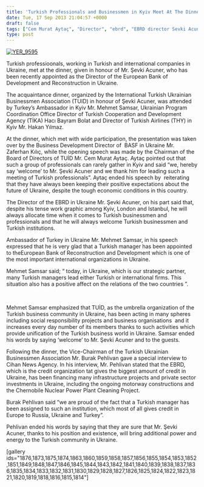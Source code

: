 ```yaml
---
title: 'Turkish Professionals and Businessmen in Kyiv Meet At The Dinner, Organized In Honour Of Sevki Acuner, Director of the EBRD in Ukraine'
date: Tue, 17 Sep 2013 21:04:57 +0000
draft: false
tags: ["Cem Murat Aytaç", "Director", "ebrd", "EBRD director Sevki Acuner", "Mehmet Samsar", "Şevki Acuner", "TUİD", "TUİD (Türk Ukrayna İşadamları Derneği)", "Turkish Businessmen in Ukraine", "Turkish Professionals and Businessmen", "Turkish professionals in Kiev", "Zaferhan Kılıç"]
type: post
---
```


[![YER_9595](https://burakpehlivan.org/wp-content/uploads/2013/09/YER_9595.jpg)](https://burakpehlivan.org/1813/tuid-yeni-ebrd-ukrayna-direktoru-acuner-serefine-yemek-verdi/yer_9595/)

Turkish professioonals, working in Turkish and international companies in Ukraine, met at the dinner, given in honour of Mr. Şevki Acuner, who has been recently appointed as the Director of the European Bank of Development and Reconstruction in Ukraine.

The acquaintance dinner, organized by the International Turkish Ukrainian Businessmen Association (TUID) in honour of Şevki Acuner, was attended by Turkey’s Ambassador in Kyiv Mr. Mehmet Samsar, Ukrainian Program Coordination Office Director of Turkish Cooperation and Development Agency (TİKA) Hacı Bayram Bolat and Director of Turkish Airlines (THY) in Kyiv Mr. Hakan Yılmaz.

At the dinner, which met with wide participation, the presentation was taken over by the Business Development Director of  BASF in Ukraine Mr. Zaferhan Kılıç, while the opening speech was made by the Chairman of the Board of Directors of TUİD Mr. Cem Murat Aytaç. Aytaç pointed out that such a group of professionals can rarely gather in Kyiv and said “we, hereby say ‘welcome’ to Mr. Şevki Acuner and we thank him for leading such a meeting of Turkish professionals”. Aytaç ended his speech by  reiterating that they have always been keeping their positive expectations about the future of Ukraine, despite the tough economic conditions in this country.

The Director of the EBRD in Ukraine Mr. Şevki Acuner, on his part said that, despite his tense work graphic among Kyiv, London and Istanbul, he will always allocate time when it comes to Turkish businessmen and professionals and that he will always welcome Turkish businessmen and Turkish institutions.

Ambassador of Turkey in Ukraine Mr. Mehmet Samsar, in his speech expressed that he is very glad that a Turkish manager has been appointed to theEuropean Bank of Reconstruction and Development which is one of the most important international organizations in Ukraine.

Mehmet Samsar said; “ today, in Ukraine, which is our strategic partner, many Turkish managers lead either Turkish or international firms. This situation also has a positive affect on the relations of the two countries ”.

 

Mehmet Samsar emphasized that TUİD, as the umbrella organization of the Turkish business community in Ukraine, has been acting in many spheres including social responsibility projects and business organisations  and it increases every day number of its members thanks to such activities which provide unification of the Turkish business world in Ukraine. Samsar ended his words by saying ‘welcome’ to Mr. Şevki Acuner and to the guests.

Following the dinner, the Vice-Chairman of the Turkish Ukrainian Businessmen Association Mr. Burak Pehlivan gave a special interview to Cihan News Agency. In his interview, Mr. Pehlivan stated that the EBRD, which is the credit organization tat gives the biggest amount of credit in Ukraine, has been financing many infrastructure projects and private sector investments in Ukraine, including the ongoing motorway constructions and the Chernobile Nuclear Power Plant Cleaning Project.

Burak Pehlivan said “we are proud of the fact that a Turkish manager has been assigned to such an institution, which most of all gives credit in Europe to Russia, Ukraine and Turkey”.

Pehlivan ended his words by saying that they are sure that Mr. Şevki Acuner, thanks to his position and existence, will bring additional power and energy to the Turkish community in Ukraine.

\[gallery ids="1876,1873,1875,1874,1863,1860,1859,1858,1857,1856,1855,1854,1853,1852,1851,1849,1848,1847,1846,1845,1844,1843,1842,1841,1840,1839,1838,1837,1836,1835,1834,1833,1832,1831,1830,1829,1828,1827,1826,1825,1824,1822,1823,1821,1820,1819,1818,1816,1815,1814"\]
